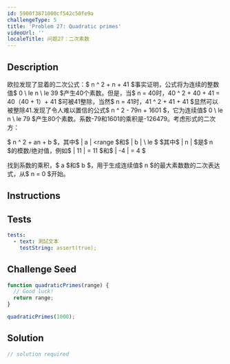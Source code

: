 ```yaml
---
id: 5900f3871000cf542c50fe9a
challengeType: 5
title: 'Problem 27: Quadratic primes'
videoUrl: ''
localeTitle: 问题27：二次素数
---
```


## Description
<section id="description">欧拉发现了显着的二次公式：$ n ^ 2 + n + 41 $事实证明，公式将为连续的整数值$ 0 \ le n \ le 39 $产生40个素数。但是，当$ n = 40时，40 ^ 2 + 40 + 41 = 40（40 + 1）+ 41 $可被41整除，当然$ n = 41时，41 ^ 2 + 41 + 41 $显然可以被整除41.发现了令人难以置信的公式$ n ^ 2  -  79n + 1601 $，它为连续值$ 0 \ le n \ le 79 $产生80个素数。系数-79和1601的乘积是-126479。考虑形式的二次方： <p> $ n ^ 2 + an + b $，其中$ | a | &lt;range $和$ | b | \ le $ $其中$ | n | $是$ n $的模数/绝对值，例如$ | 11 | = 11 $和$ | -4 | = 4 $ </p><p>找到系数的乘积，$ a $和$ b $，用于生成连续值$ n $的最大素数数的二次表达式，从$ n = 0 $开始。 </p></section>

## Instructions
<section id="instructions">
</section>

## Tests
<section id='tests'>

```yml
tests:
  - text: 測試文本
    testString: assert(true);

```

</section>

## Challenge Seed
<section id='challengeSeed'>

<div id='js-seed'>

```js
function quadraticPrimes(range) {
  // Good luck!
  return range;
}

quadraticPrimes(1000);

```

</div>



</section>

## Solution
<section id='solution'>

```js
// solution required
```
</section>
